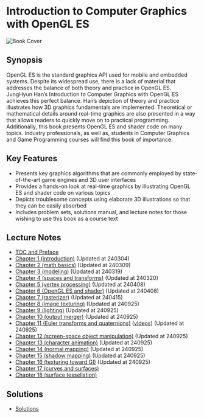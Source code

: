 # Introduction to Computer Graphics with OpenGL ES

![Book Cover](http://media.korea.ac.kr/books/covers/2/eng.jpg)

## Synopsis

OpenGL ES is the standard graphics API used for mobile and embedded systems. Despite its widespread use, there is a lack of material that addresses the balance of both theory and practice in OpenGL ES. JungHyun Han’s Introduction to Computer Graphics with OpenGL ES achieves this perfect balance. Han’s depiction of theory and practice illustrates how 3D graphics fundamentals are implemented. Theoretical or mathematical details around real-time graphics are also presented in a way that allows readers to quickly move on to practical programming. Additionally, this book presents OpenGL ES and shader code on many topics. Industry professionals, as well as, students in Computer Graphics and Game Programming courses will find this book of importance. 

## Key Features

- Presents key graphics algorithms that are commonly employed by state-of-the-art game engines and 3D user interfaces
- Provides a hands-on look at real-time graphics by illustrating OpenGL ES and shader code on various topics
- Depicts troublesome concepts using elaborate 3D illustrations so that they can be easily absorbed
- Includes problem sets, solutions manual, and lecture notes for those wishing to use this book as a course text

## Lecture Notes
- [TOC and Preface](http://media.korea.ac.kr/books/notes/2/TOC%20and%20preface.pdf)
- [Chapter 1 (introduction)](https://docs.google.com/presentation/d/1pXrzl1b4r0V5BGi8d2BqD7Oj3VKwsq4Y/edit?usp=sharing&ouid=102800129687253855450&rtpof=true&sd=true) (Updated at 240304)
- [Chapter 2 (math basics)](https://docs.google.com/presentation/d/1NCTjQTpCIJjy2inKAjttAjdomYRWmpdK/edit?usp=sharing&ouid=102800129687253855450&rtpof=true&sd=true) (Updated at 240309) 
- [Chapter 3 (modeling)](https://docs.google.com/presentation/d/1BpEyebSPz4tZiX9gjNGf16CcF4ZdFXfr/edit?usp=sharing&ouid=102800129687253855450&rtpof=true&sd=true) (Updated at 240319)
- [Chapter 4 (spaces and transforms)](https://docs.google.com/presentation/d/1M7GiWM01kaeXLQr6YtawTM2n3P6v3d4D/edit?usp=sharing&ouid=102800129687253855450&rtpof=true&sd=true) (Updated at 240320)
- [Chapter 5 (vertex processing)](https://docs.google.com/presentation/d/1l3UJoxxiLNS2fL89ONkMxFuNYhPOa-Aw/edit?usp=sharing&ouid=102800129687253855450&rtpof=true&sd=true) (Updated at 240408)
- [Chapter 6 (OpenGL ES and shader)](https://docs.google.com/presentation/d/1qNPvS4OD0uvxjYu61uJIAiGpbmJB4fAG/edit?usp=sharing&ouid=102800129687253855450&rtpof=true&sd=true) (Updated at 240408)
- [Chapter 7 (rasterizer)](https://docs.google.com/presentation/d/1j1RL0Ta0pVwZxoc44XF5y36Ae93h-6d-/edit?usp=sharing&ouid=102800129687253855450&rtpof=true&sd=true) (Updated at 240415)
- [Chapter 8 (image texturing)](https://docs.google.com/presentation/d/1x_jsDgGOiCzqB0sP08uU16mYj0w0wrfn/edit?usp=sharing&ouid=102800129687253855450&rtpof=true&sd=true) (Updated at 240925)
- [Chapter 9 (lighting)](https://docs.google.com/presentation/d/1UY4Wj4SN5XeLPDb1QDi8mPQbGvFPOPDU/edit?usp=sharing&ouid=102800129687253855450&rtpof=true&sd=true) (Updated at 240925)
- [Chapter 10 (output merger)](https://docs.google.com/presentation/d/1uuARNNhUPQhTABJpbnQpl7qJBn3aYcbb/edit?usp=sharing&ouid=102800129687253855450&rtpof=true&sd=true) (Updated at 240925)
- [Chapter 11 (Euler transforms and quaternions)](https://docs.google.com/presentation/d/1TdmJqWfcORxl4A3JzHTjUsvm_iHbAmQH/edit?usp=sharing&ouid=102800129687253855450&rtpof=true&sd=true) ([videos](http://media.korea.ac.kr/books/notes/3/videos.zip)) (Updated at 240925)
- [Chapter 12 (screen-space object manipulation)](https://docs.google.com/presentation/d/1G6r2FzhJDDbqLONoj9FMDtYE70yuKa71/edit?usp=sharing&ouid=102800129687253855450&rtpof=true&sd=true) (Updated at 240925)
- [Chapter 13 (character animation)](https://docs.google.com/presentation/d/1jQZ88iIu5battptGFoZd9edJ2eWkIleX/edit?usp=sharing&ouid=102800129687253855450&rtpof=true&sd=true) (Updated at 240925)
- [Chapter 14 (normal mapping)](https://docs.google.com/presentation/d/1YWPp-5a9gnOU9CXIwwEC37KN39u06qDc/edit?usp=sharing&ouid=102800129687253855450&rtpof=true&sd=true) (Updated at 240925)
- [Chapter 15 (shadow mapping)](https://docs.google.com/presentation/d/1Ia9YyiDxrKYWBhd70scJjgd529KydRDZ/edit?usp=sharing&ouid=102800129687253855450&rtpof=true&sd=true) (Updated at 240925)
- [Chapter 16 (texturing toward GI)](https://docs.google.com/presentation/d/12Q4jTTIlpizEKt5476oZUhiW0FK2JbUW/edit?usp=sharing&ouid=102800129687253855450&rtpof=true&sd=true) (Updated at 240925)
- [Chapter 17 (curves and surfaces)](https://drive.google.com/uc?id=1Ctfo6fVMKr3yZWsSyuNP5lwWEtS-Fy43&authuser=3&export=download) 
- [Chapter 18 (surface tessellation)](http://media.korea.ac.kr/books/notes/2/chapter%2018%20(surface%20tessellation).ppt)

## Solutions
- [Solutions](https://drive.google.com/file/d/1QSsYbh2URIgYBt3gZ7ah1RCJSkk-j2aI/view?usp=sharing)

